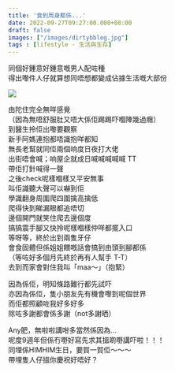 ```yaml
---
title: '食到周身都係...'
date: 2022-09-27T09:27:00.000+08:00
draft: false
images: ["/images/dirtybbleg.jpg"]
tags : [lifestyle - 生活與生存]
---
```


同個好鍾意好鍾意嘅男人配咗種  
得出嚟件人仔就算想同唔想都變成佔據生活嘅大部份  

![](/images/dirtybbleg.jpg)

由陀住完全無咩感覺  
（因為無唔舒服肚又唔大係佢踢踢吓嗰陣幾過癮）  
到醫生拎佢出嚟要觀察  
新手阿媽連抱都唔識抱咩都知  
無長老幫就同佢兩個响度日夜打大佬  
出街唔會喊；响屋企就成日喊喊喊喊喊 TT  
帶佢打針喊得一聲  
之後check呢樣嗰樣又平安無事  
叫佢識聽大聲可以嚇到佢  
學識翻身周圍爬四圍擒高擒低  
爬得快到睇漏眼都追唔切  
邊個開門就笑住爬去邊個度  
搞搞震手腳又快拎呢樣嗰樣仲咩都擺入口  
等呀等，終於出到兩隻牙仔  
會食固體但係姐姐餵嘅話會搞到由頭到腳都係  
（等咗好多個月先終於再有人幫手 T-T）  
去到而家會對住我叫「maa～」（抱緊）  
  
因為係佢，明知條路難行都先試吓  
亦因為係佢，隻小朋友先有機會嚟到呢個世界  
而佢都照顧咗我好多好多  
除咗多謝都會係多謝（not多謝晒）  

Any肥，無啦啦講咁多當然係因為...  
呢度9週年但係冇嘢好寫先求其搵啲嘢講吓啦！！！  
同埋係HIMHIM生日，要賀一賀佢～～～  
帶埋隻人仔搵你慶祝好唔好？  
